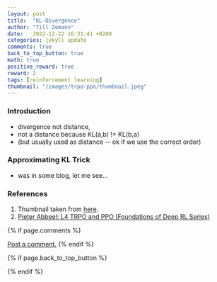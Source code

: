 ```yaml
---
layout: post
title:  "KL-Divergence"
author: "Till Zemann"
date:   2022-12-22 16:31:41 +0200
categories: jekyll update
comments: true
back_to_top_button: true
math: true
positive_reward: true
reward: 2
tags: [reinforcement learning]
thumbnail: "/images/trpo-ppo/thumbnail.jpeg"
---
```


<!--
<div class="img-block" style="width: 300px;">
    <img src="/images/trpo-ppo/thumbnail.jpeg"/>
</div>
-->

<!-- <em style="float:right">First draft: 2022-10-22</em><br> -->

<!--
### Contents
* TOC
{:toc}
-->

### Introduction

- divergence not distance, 
- not a distance because KL(a,b) != KL(b,a)
- (but usually used as distance -- ok if we use the correct order)

### Approximating KL Trick

- was in some blog, let me see...


<!-- In-Text Citing -->
<!-- 
You can...
- use bullet points
1. use
2. ordered
3. lists


-- Math --
$\hat{s} = \frac{1}{n-1} \sum_{i=1}^{n} (x_i - \mu)^2$ 

-- Images --
<div class="img-block" style="width: 800px;">
    <img src="/images/lofi_art.png"/>
    <span><strong>Fig 1.1.</strong> Agent and Environment interactions</span>
</div>

-- Links --
[(k-fold) Cross-Validation](https://scikit-learn.org/stable/modules/cross_validation.html)

{% highlight python %}
@jit
def f(x)
    print("hi")
# does cool stuff
{% endhighlight %}

-- Highlights --
AAABC `ASDF` __some bold text__

-- Colors --
The <strong style="color: #1E72E7">joint distribution</strong> of $X$ and $Y$ is written as $P(X, Y)$.
The <strong style="color: #ED412D">marginal distribution</strong> on the other hand can be written out as a table.
-->

<!-- uncomment, when i understand more of the algorithms presented (missing DDPG, SAC, TD3, TRPO, PPO, Dyna-Q)
### Rl-Algorithms-Taxonomy in a Venn-Diagram

<div class="img-block" style="width: 700px;">
    <img src="/images/actor-critic/venn-diagram-rl-algos-detailed.png"/>
</div>

-->

### References
1. Thumbnail taken from [here][thumbnail-paper].
2. [Pieter Abbeel: L4 TRPO and PPO (Foundations of Deep RL Series) ][pieter-abbeel-trpo-ppo-lecture]


<!-- Ressources -->
[thumbnail-paper]: https://arxiv.org/pdf/2007.04309.pdf
[pieter-abbeel-trpo-ppo-lecture]: https://www.youtube.com/watch?v=KjWF8VIMGiY&list=PLwRJQ4m4UJjNymuBM9RdmB3Z9N5-0IlY0&index=4

<!-- Optional Comment Section-->
{% if page.comments %}
<p class="vspace"></p>
<a class="commentlink" role="button" href="/comments/">Post a comment.</a> <!-- role="button"  -->
{% endif %}

<!-- Optional Back to Top Button -->
{% if page.back_to_top_button %}
<script src="https://unpkg.com/vanilla-back-to-top@7.2.1/dist/vanilla-back-to-top.min.js"></script>
<script>addBackToTop({
  diameter: 40,
  backgroundColor: 'rgb(255, 255, 255, 0.7)', /* 30,144,255, 0.7 */
  textColor: '#4a4946'
})</script>
{% endif %}
